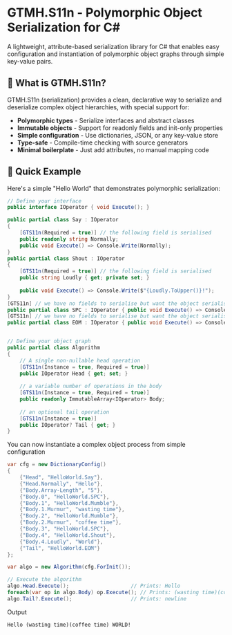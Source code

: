 # GTMH.S11n - Polymorphic Object Serialization for C#

A lightweight, attribute-based serialization library for C# that enables easy configuration and instantiation of polymorphic object graphs through simple key-value pairs.

## 🎯 What is GTMH.S11n?

GTMH.S11n (serialization) provides a clean, declarative way to serialize and deserialize complex object hierarchies, with special support for:
- **Polymorphic types** - Serialize interfaces and abstract classes
- **Immutable objects** - Support for readonly fields and init-only properties  
- **Simple configuration** - Use dictionaries, JSON, or any key-value store
- **Type-safe** - Compile-time checking with source generators
- **Minimal boilerplate** - Just add attributes, no manual mapping code

## 🚀 Quick Example

Here's a simple "Hello World" that demonstrates polymorphic serialization:
```csharp
// Define your interface
public interface IOperator { void Execute(); }

public partial class Say : IOperator
{
    [GTS11n(Required = true)] // the following field is serialised
    public readonly string Normally;
    public void Execute() => Console.Write(Normally);
}
public partial class Shout : IOperator
{
    [GTS11n(Required = true)] // the following field is serialised
    public string Loudly { get; private set; }
    
    public void Execute() => Console.Write($"{Loudly.ToUpper()}!");
}
[GTS11n] // we have no fields to serialise but want the object serialised
public partial class SPC : IOperator { public void Execute() => Console.Write(' '); }
[GTS11n] // we have no fields to serialise but want the object serialised
public partial class EOM : IOperator { public void Execute() => Console.WriteLine(); }


// Define your object graph
public partial class Algorithm
{
    // A single non-nullable head operation
    [GTS11n(Instance = true, Required = true)]
    public IOperator Head { get; set; }
    
    // a variable number of operations in the body
    [GTS11n(Instance = true, Required = true)]
    public readonly ImmutableArray<IOperator> Body;
    
    // an optional tail operation
    [GTS11n(Instance = true)]
    public IOperator? Tail { get; }
}

```
You can now instantiate a complex object process from simple configuration

```csharp
var cfg = new DictionaryConfig()
{
    {"Head", "HelloWorld.Say"},
    {"Head.Normally", "Hello"},
    {"Body.Array-Length", "5"},
    {"Body.0", "HelloWorld.SPC"},
    {"Body.1", "HelloWorld.Mumble"},
    {"Body.1.Murmur", "wasting time"},
    {"Body.2", "HelloWorld.Mumble"},
    {"Body.2.Murmur", "coffee time"},
    {"Body.3", "HelloWorld.SPC"},
    {"Body.4", "HelloWorld.Shout"},
    {"Body.4.Loudly", "World"},
    {"Tail", "HelloWorld.EOM"}
};

var algo = new Algorithm(cfg.ForInit());

// Execute the algorithm
algo.Head.Execute();                    // Prints: Hello
foreach(var op in algo.Body) op.Execute(); // Prints: (wasting time)(coffee time) WORLD!
algo.Tail?.Execute();                   // Prints: newline

```
Output
```code
Hello (wasting time)(coffee time) WORLD!
```
